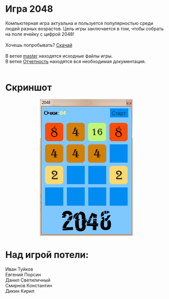 # Игра 2048
Компьютерная игра актуальна и пользуется популярностью среди людей разных возрастов. 
Цель игры заключается в том, чтобы собрать на поле ячейку с цифрой 2048!<br><br>
Хочешь попробывать? [Скачай](https://github.com/Svinopeg/2048_game/blob/master/2048_Game.exe)<br><br>
В ветке [master](https://github.com/Svinopeg/2048_game/tree/master) находятся исходные файлы игры.<br>
В ветке [Отчетность](https://github.com/Svinopeg/2048_game/tree/%D0%9E%D1%82%D1%87%D0%B5%D1%82%D0%BD%D0%BE%D1%81%D1%82%D1%8C) находятся вся необходимая документация.<br><br>
# Скриншот
<p align="center">
  <img src="https://github.com/Svinopeg/2048_game/blob/%D0%9E%D1%82%D1%87%D0%B5%D1%82%D0%BD%D0%BE%D1%81%D1%82%D1%8C/2048.png"/>
</p>

# Над игрой потели:<br>
Иван Туйков <br>
Евгений Порсин <br>
Данил Светиличный<br>
Смирнов Константин<br>
Дикин Кирил
